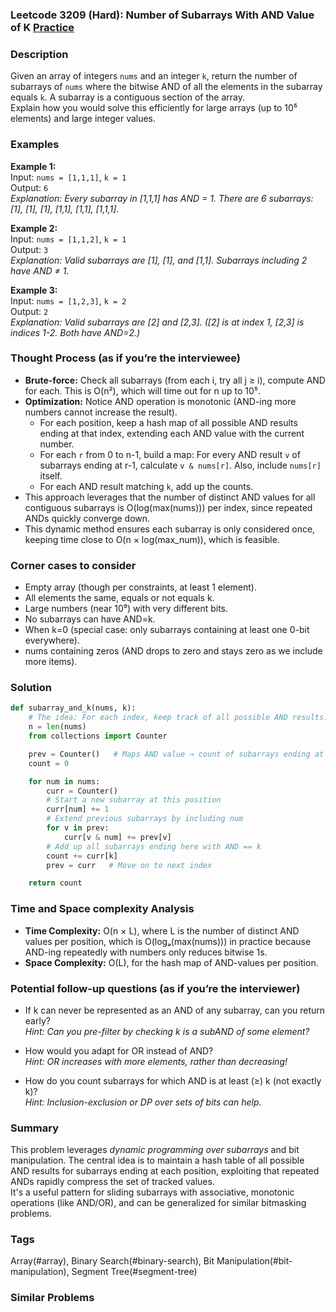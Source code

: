 ### Leetcode 3209 (Hard): Number of Subarrays With AND Value of K [Practice](https://leetcode.com/problems/number-of-subarrays-with-and-value-of-k)

### Description  
Given an array of integers `nums` and an integer `k`, return the number of subarrays of `nums` where the bitwise AND of all the elements in the subarray equals `k`. A subarray is a contiguous section of the array.  
Explain how you would solve this efficiently for large arrays (up to 10⁵ elements) and large integer values.

### Examples  

**Example 1:**  
Input: `nums = [1,1,1]`, `k = 1`  
Output: `6`  
*Explanation: Every subarray in [1,1,1] has AND = 1. There are 6 subarrays: [1], [1], [1], [1,1], [1,1], [1,1,1].*

**Example 2:**  
Input: `nums = [1,1,2]`, `k = 1`  
Output: `3`  
*Explanation: Valid subarrays are [1], [1], and [1,1]. Subarrays including 2 have AND ≠ 1.*

**Example 3:**  
Input: `nums = [1,2,3]`, `k = 2`  
Output: `2`  
*Explanation: Valid subarrays are [2] and [2,3]. ([2] is at index 1, [2,3] is indices 1-2. Both have AND=2.)*

### Thought Process (as if you’re the interviewee)  
- **Brute-force:** Check all subarrays (from each i, try all j ≥ i), compute AND for each. This is O(n²), which will time out for n up to 10⁵.
- **Optimization:** Notice AND operation is monotonic (AND-ing more numbers cannot increase the result).  
  - For each position, keep a hash map of all possible AND results ending at that index, extending each AND value with the current number.  
  - For each `r` from 0 to n-1, build a map: For every AND result `v` of subarrays ending at r-1, calculate `v & nums[r]`. Also, include `nums[r]` itself.
  - For each AND result matching `k`, add up the counts.  
- This approach leverages that the number of distinct AND values for all contiguous subarrays is O(log(max(nums))) per index, since repeated ANDs quickly converge down.
- This dynamic method ensures each subarray is only considered once, keeping time close to O(n × log(max_num)), which is feasible.

### Corner cases to consider  
- Empty array (though per constraints, at least 1 element).
- All elements the same, equals or not equals k.
- Large numbers (near 10⁹) with very different bits.
- No subarrays can have AND=k.
- When k=0 (special case: only subarrays containing at least one 0-bit everywhere).
- nums containing zeros (AND drops to zero and stays zero as we include more items).

### Solution

```python
def subarray_and_k(nums, k):
    # The idea: For each index, keep track of all possible AND results.
    n = len(nums)
    from collections import Counter

    prev = Counter()   # Maps AND value → count of subarrays ending at previous index
    count = 0

    for num in nums:
        curr = Counter()
        # Start a new subarray at this position
        curr[num] += 1
        # Extend previous subarrays by including num
        for v in prev:
            curr[v & num] += prev[v]
        # Add up all subarrays ending here with AND == k
        count += curr[k]
        prev = curr   # Move on to next index

    return count
```

### Time and Space complexity Analysis  

- **Time Complexity:** O(n × L), where L is the number of distinct AND values per position, which is O(logₐ(max(nums))) in practice because AND-ing repeatedly with numbers only reduces bitwise 1s.  
- **Space Complexity:** O(L), for the hash map of AND-values per position.

### Potential follow-up questions (as if you’re the interviewer)  

- If k can never be represented as an AND of any subarray, can you return early?  
  *Hint: Can you pre-filter by checking k is a subAND of some element?*

- How would you adapt for OR instead of AND?  
  *Hint: OR increases with more elements, rather than decreasing!*

- How do you count subarrays for which AND is at least (≥) k (not exactly k)?  
  *Hint: Inclusion-exclusion or DP over sets of bits can help.*

### Summary
This problem leverages *dynamic programming over subarrays* and bit manipulation. The central idea is to maintain a hash table of all possible AND results for subarrays ending at each position, exploiting that repeated ANDs rapidly compress the set of tracked values.  
It's a useful pattern for sliding subarrays with associative, monotonic operations (like AND/OR), and can be generalized for similar bitmasking problems.

### Tags
Array(#array), Binary Search(#binary-search), Bit Manipulation(#bit-manipulation), Segment Tree(#segment-tree)

### Similar Problems

